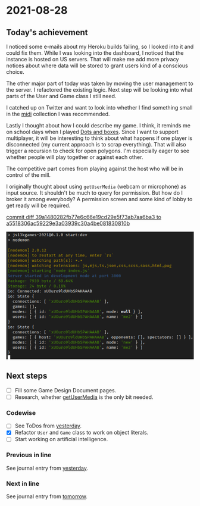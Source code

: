 # 2021-08-28

## Today's achievement

I noticed some e-mails about my Heroku builds failing, so I looked into it and
could fix them. While I was looking into the dashboard, I noticed that the
instance is hosted on US servers. That will make me add more privacy notices
about where data will be stored to grant users kind of a conscious choice.

The other major part of today was taken by moving the user management to the
server. I refactored the existing logic. Next step will be looking into what
parts of the User and Game class I still need.

I catched up on Twitter and want to look into whether I find something small
in the [midi][midi] collection I was recommended.

Lastly I thought about how I could describe my game. I think, it reminds me on
school days when I played [Dots and boxes][dab]. Since I want to support
multiplayer, it will be interesting to think about what happens if one player
is disconnected (my current approach is to scrap everything). That will also
trigger a recursion to check for open polygons. I'm especially eager to see
whether people will play together or against each other.

The competitive part comes from playing against the host who will be in control
of the mill.

I originally thought about using `getUserMedia` (webcam or microphone) as
input source. It shouldn't be much to query for permission. But how do I
broker it among everybody? A permission screen and some kind of lobby to get
ready will be required.

[commit diff 39a1480282fb77e6c66e19cd29e5f73ab7aa6ba3 to a5518306ac59229e3a03939c30a4be081830810b][diff]

![screenshot from 2021-08-28][screenshot]

## Next steps

- [ ] Fill some Game Design Document pages.
- [ ] Research, whether [getUserMedia][getusermedia] is the only bit needed.

### Codewise

- [ ] See ToDos from [yesterday][yesterday].
- [x] Refactor `User` and `Game` class to work on object literals.
- [ ] Start working on artificial intelligence.

### Previous in line

See journal entry from [yesterday][yesterday].

### Next in line

See journal entry from [tomorrow][tomorrow].

[dab]: https://en.wikipedia.org/wiki/Dots_and_Boxes
[diff]: https://jaenis.ch/hobbies/coding/repos/ryuno-ki/js13kgames-2021/compare/39a1480282fb77e6c66e19cd29e5f73ab7aa6ba3...a5518306ac59229e3a03939c30a4be081830810b
[getusermedia]: https://developer.mozilla.org/en-US/docs/Web/API/MediaDevices/getUserMedia
[midi]: https://www.reddit.com/r/WeAreTheMusicMakers/comments/3ajwe4/the_largest_midi_collection_on_the_internet/
[screenshot]: ./2021-08-28.png
[tomorrow]: ./2021-08-29.md
[yesterday]: ./2021-08-27.md
